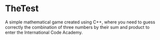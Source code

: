 # TheTest
A simple mathematical game created using C++, where you need to guess correctly the combination of three numbers by their sum and product to enter the International Code Academy.
